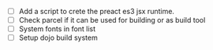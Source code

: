 - [ ] Add a script to crete the preact es3 jsx runtime.
- [ ] Check parcel if it can be used for building or as build tool
- [ ] System fonts in font list
- [ ] Setup dojo build system